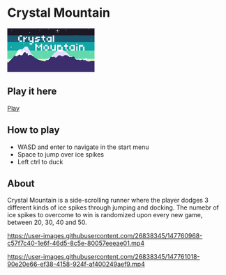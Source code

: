 
# Crystal Mountain 
![Crytal Mountain thumbnail image](https://raw.githubusercontent.com/InaSLew/Play-Crystal-Mountain/main/thumbnail.png)

## Play it here
[Play](https://inaslew.github.io/Play-Crystal-Mountain/)

## How to play
- WASD and enter to navigate in the start menu
- Space to jump over ice spikes
- Left ctrl to duck

## About
Crystal Mountain is a side-scrolling runner where the player dodges 3 different kinds of ice spikes through jumping and docking. The numebr of ice spikes to overcome to win is randomized upon every new game, between 20, 30, 40 and 50.




https://user-images.githubusercontent.com/26838345/147760968-c57f7c40-1e6f-46d5-8c5e-80057eeeae01.mp4




https://user-images.githubusercontent.com/26838345/147761018-90e20e66-ef38-4158-924f-af400249aef9.mp4

